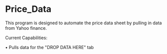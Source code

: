 # Price_Data

This program is designed to automate the price data sheet by pulling in data from Yahoo finance.

Current Capabilities:

• Pulls data for the "DROP DATA HERE" tab

